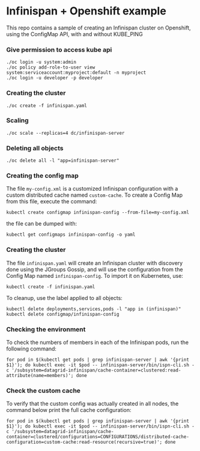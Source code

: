 Infinispan + Openshift  example
===============================

This repo contains a sample of creating an Infinispan cluster on Openshift, using the ConfigMap API, with and without KUBE_PING

### Give permission to access kube api

```
./oc login -u system:admin
./oc policy add-role-to-user view system:serviceaccount:myproject:default -n myproject
./oc login -u developer -p developer
```

### Creating the cluster

```
./oc create -f infinispan.yaml
```

### Scaling

```
./oc scale --replicas=4 dc/infinispan-server
```

### Deleting all objects

```
./oc delete all -l "app=infinispan-server"
```

### Creating the config map

The file ```my-config.xml``` is a customized Infinispan configuration with a custom distributed cache named ```custom-cache```. 
To create a Config Map from this file, execute the command:

```
kubectl create configmap infinispan-config --from-file=my-config.xml
```

the file can be dumped with:

```
kubectl get configmaps infinispan-config -o yaml
```

### Creating the cluster

The file ```infinispan.yaml``` will create an Infinispan cluster with discovery done using the JGroups Gossip, and will
use the configuration from the Config Map named ```infinispan-config```. To import it on Kubernetes, use:


```
kubectl create -f infinispan.yaml
```

To cleanup, use the label applied to all objects:

```
kubectl delete deployments,services,pods -l "app in (infinispan)"
kubectl delete configmap/infinispan-config
```

### Checking the environment

To check the numbers of members in each of the Infinispan pods, run the following command:

```
for pod in $(kubectl get pods | grep infinispan-server | awk '{print $1}'); do kubectl exec -it $pod -- infinispan-server/bin/ispn-cli.sh -c '/subsystem=datagrid-infinispan/cache-container=clustered:read-attribute(name=members)'; done
```

### Check the custom cache

To verify that the custom config was actually created in all nodes, the command below print the full cache configuration:

```
for pod in $(kubectl get pods | grep infinispan-server | awk '{print $1}'); do kubectl exec -it $pod -- infinispan-server/bin/ispn-cli.sh -c '/subsystem=datagrid-infinispan/cache-container=clustered/configurations=CONFIGURATIONS/distributed-cache-configuration=custom-cache:read-resource(recursive=true)'; done

```
